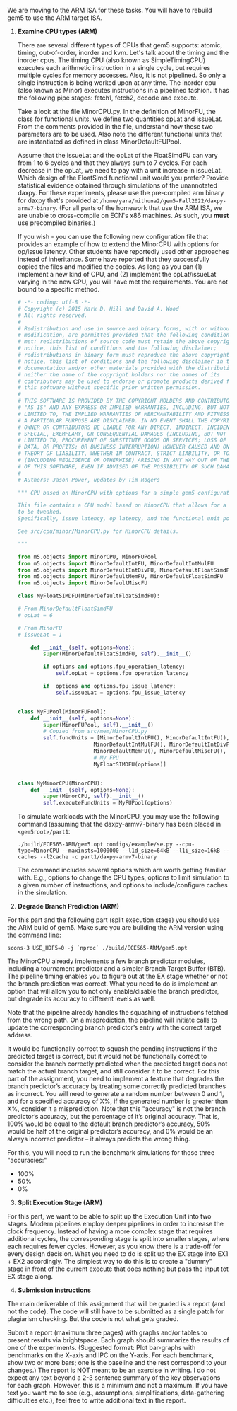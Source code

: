 We are moving to the ARM ISA for these tasks. You will have to rebuild gem5 to use the ARM target ISA.

1. **Examine CPU types (ARM)**

    There are several different types of CPUs that gem5 supports: atomic, timing, out-of-order, inorder and kvm. Let's talk about the timing and the inorder cpus. The timing CPU (also known as SimpleTimingCPU) executes each arithmetic instruction in a single cycle, but requires multiple cycles for memory accesses. Also, it is not pipelined. So only a single instruction is being worked upon at any time. The inorder cpu (also known as Minor) executes instructions in a pipelined fashion. It has the following pipe stages: fetch1, fetch2, decode and execute.

    Take a look at the file MinorCPU.py. In the definition of MinorFU, the class for functional units, we define two quantities opLat and issueLat. From the comments provided in the file, understand how these two parameters are to be used. Also note the different functional units that are instantiated as defined in class MinorDefaultFUPool.

    Assume that the issueLat and the opLat of the FloatSimdFU can vary from 1 to 6 cycles and that they always sum to 7 cycles. For each decrease in the opLat, we need to pay with a unit increase in issueLat. Which design of the FloatSimd functional unit would you prefer? Provide statistical evidence obtained through simulations of the unannotated daxpy. For these experiments, please use the pre-compiled arm binary for daxpy that's provided at `/home/yara/mithuna2/gem5-Fall2022/daxpy-armv7-binary`. (For all parts of the homework that use the ARM ISA, we are unable to cross-compile on ECN's x86 machines. As such, you **must** use precompiled binaries.)
    
    If you wish - you can use the following new configuration file that provides an example of how to extend the MinorCPU with options for op/issue latency. Other students have reportedly used other approaches instead of inheritance. Some have reported that they successfully copied the files and modified the copies. As long as you can (1) implement a new kind of CPU, and (2) implement the opLat/issueLat varying in the new CPU, you will have met the requirements. You are not bound to a specific method.
    
    ```python
    # -*- coding: utf-8 -*-
    # Copyright (c) 2015 Mark D. Hill and David A. Wood
    # All rights reserved.
    #
    # Redistribution and use in source and binary forms, with or without
    # modification, are permitted provided that the following conditions are
    # met: redistributions of source code must retain the above copyright
    # notice, this list of conditions and the following disclaimer;
    # redistributions in binary form must reproduce the above copyright
    # notice, this list of conditions and the following disclaimer in the
    # documentation and/or other materials provided with the distribution;
    # neither the name of the copyright holders nor the names of its
    # contributors may be used to endorse or promote products derived from
    # this software without specific prior written permission.
    #
    # THIS SOFTWARE IS PROVIDED BY THE COPYRIGHT HOLDERS AND CONTRIBUTORS
    # "AS IS" AND ANY EXPRESS OR IMPLIED WARRANTIES, INCLUDING, BUT NOT
    # LIMITED TO, THE IMPLIED WARRANTIES OF MERCHANTABILITY AND FITNESS FOR
    # A PARTICULAR PURPOSE ARE DISCLAIMED. IN NO EVENT SHALL THE COPYRIGHT
    # OWNER OR CONTRIBUTORS BE LIABLE FOR ANY DIRECT, INDIRECT, INCIDENTAL,
    # SPECIAL, EXEMPLARY, OR CONSEQUENTIAL DAMAGES (INCLUDING, BUT NOT
    # LIMITED TO, PROCUREMENT OF SUBSTITUTE GOODS OR SERVICES; LOSS OF USE,
    # DATA, OR PROFITS; OR BUSINESS INTERRUPTION) HOWEVER CAUSED AND ON ANY
    # THEORY OF LIABILITY, WHETHER IN CONTRACT, STRICT LIABILITY, OR TORT
    # (INCLUDING NEGLIGENCE OR OTHERWISE) ARISING IN ANY WAY OUT OF THE USE
    # OF THIS SOFTWARE, EVEN IF ADVISED OF THE POSSIBILITY OF SUCH DAMAGE.
    #
    # Authors: Jason Power, updates by Tim Rogers
    
    """ CPU based on MinorCPU with options for a simple gem5 configuration script

    This file contains a CPU model based on MinorCPU that allows for a few options
    to be tweaked. 
    Specifically, issue latency, op latency, and the functional unit pool.

    See src/cpu/minor/MinorCPU.py for MinorCPU details.

    """

    from m5.objects import MinorCPU, MinorFUPool
    from m5.objects import MinorDefaultIntFU, MinorDefaultIntMulFU
    from m5.objects import MinorDefaultIntDivFU, MinorDefaultFloatSimdFU
    from m5.objects import MinorDefaultMemFU, MinorDefaultFloatSimdFU
    from m5.objects import MinorDefaultMiscFU

    class MyFloatSIMDFU(MinorDefaultFloatSimdFU):

    # From MinorDefaultFloatSimdFU
    # opLat = 6

    # From MinorFU
    # issueLat = 1

        def __init__(self, options=None):
            super(MinorDefaultFloatSimdFU, self).__init__()

            if options and options.fpu_operation_latency:
                self.opLat = options.fpu_operation_latency

            if  options and options.fpu_issue_latency:
                self.issueLat = options.fpu_issue_latency


    class MyFUPool(MinorFUPool):
        def __init__(self, options=None):
            super(MinorFUPool, self).__init__()
            # Copied from src/mem/MinorCPU.py
            self.funcUnits = [MinorDefaultIntFU(), MinorDefaultIntFU(),
                            MinorDefaultIntMulFU(), MinorDefaultIntDivFU(),
                            MinorDefaultMemFU(), MinorDefaultMiscFU(),
                            # My FPU
                            MyFloatSIMDFU(options)]


    class MyMinorCPU(MinorCPU):
        def __init__(self, options=None):
            super(MinorCPU, self).__init__()
            self.executeFuncUnits = MyFUPool(options)

    ```
    
    To simulate workloads with the MinorCPU, you may use the following command (assuming that the daxpy-armv7-binary has been placed in `<gem5root>/part1`: 
    
    ```console
    ./build/ECE565-ARM/gem5.opt configs/example/se.py --cpu-type=MinorCPU --maxinsts=1000000 --l1d_size=64kB --l1i_size=16kB --caches --l2cache -c part1/daxpy-armv7-binary
    ```
    
    The command includes several options which are worth getting familiar with. E.g., options to change the CPU types, options to limit simulation to a given number of instructions, and options to include/configure caches in the simulation.
   

2. **Degrade Branch Prediction (ARM)**

For this part and the following part (split execution stage) you should use the ARM build of gem5. Make sure you are building the ARM version using the command line:

```console
scons-3 USE_HDF5=0 -j `nproc` ./build/ECE565-ARM/gem5.opt
```

The MinorCPU already implements a few branch predictor modules, including a tournament predictor and a simpler Branch Target Buffer (BTB). The pipeline timing enables you to figure out at the EX stage whether or not the branch prediction was correct. What you need to do is implement an option that will allow you to not only enable/disable the branch predictor, but degrade its accuracy to different levels as well.

Note that the pipeline already handles the squashing of instructions fetched from the wrong path. On a misprediction, the pipeline will initiate calls to update the corresponding branch predictor’s entry with the correct target address.

It would be functionally correct to squash the pending instructions if the predicted target is correct, but it would not be functionally correct to consider the branch correctly predicted when the predicted target does not match the actual branch target, and still consider it to be correct. For this part of the assignment, you need to implement a feature that degrades the branch predictor’s accuracy by treating some correctly predicted branches as incorrect. You will need to generate a random number between 0 and 1, and for a specified accuracy of X%, if the generated number is greater than X%, consider it a misprediction. Note that this "accuracy" is not the branch predictor’s accuracy, but the percentage of it’s original accuracy. That is, 100% would be equal to the default branch predictor’s accuracy, 50% would be half of the original predictor’s accuracy, and 0% would be an always incorrect predictor – it always predicts the wrong thing.

For this, you will need to run the benchmark simulations for those three "accuracies:"

* 100%
* 50%
* 0%

3. **Split Execution Stage (ARM)**

For this part, we want to be able to split up the Execution Unit into two stages. Modern pipelines employ deeper pipelines in order to increase the clock frequency. Instead of having a more complex stage that requires additional cycles, the corresponding stage is split into smaller stages, where each requires fewer cycles. However, as you know there is a trade-off for every design decision. What you need to do is split up the EX stage into EX1 + EX2 accordingly. The simplest way to do this is to create a "dummy" stage in front of the current execute that does nothing but pass the input tot EX stage along.


4. **Submission instructions**
    
The main deliverable of this assignment that will be graded is a report (and not the code). The code will still have to be submitted as a single patch for plagiarism checking. But the code is not what gets graded.
    
Submit a report (maximum three pages) with graphs and/or tables to present results via brightspace. Each graph should summarize the results of one of the experiments. (Suggested format: Plot bar-graphs with benchmarks on the X-axis and IPC on the Y-axis. For each benchmark, show two or more bars; one is the baseline and the rest correspond to your changes.) The report is NOT meant to be an exercise in writing. I do not expect any text beyond a 2-3 sentence summary of the key observations for each graph. However, this is a minimum and not a maximum. If you have text you want me to see (e.g., assumptions, simplifications, data-gathering difficulties etc.), feel free to write additional text in the report. 
